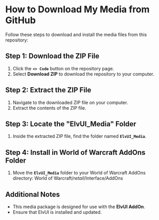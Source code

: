 # How to Download My Media from GitHub

Follow these steps to download and install the media files from this repository:

## Step 1: Download the ZIP File
1. Click the **`<> Code`** button on the repository page.
2. Select **Download ZIP** to download the repository to your computer.

## Step 2: Extract the ZIP File
1. Navigate to the downloaded ZIP file on your computer.
2. Extract the contents of the ZIP file.

## Step 3: Locate the "ElvUI_Media" Folder
1. Inside the extracted ZIP file, find the folder named **`ElvUI_Media`**.

## Step 4: Install in World of Warcraft AddOns Folder
1. Move the **`ElvUI_Media`** folder to your World of Warcraft AddOns directory: World of Warcraft/_retail_/Interface/AddOns
 
## Additional Notes
- This media package is designed for use with the **ElvUI AddOn**.
- Ensure that ElvUI is installed and updated.
